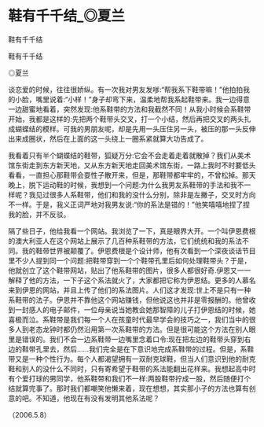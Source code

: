 # 鞋有千千结_◎夏兰

鞋有千千结

鞋有千千结

◎夏兰

谈恋爱的时候，往往很娇纵。有一次我对男友发嗲:“帮我系下鞋带嘛！”他拍拍我的小脸，嘴里说着:“小样！”身子却弯下来，温柔地帮我系起鞋带来。我一边得意一边甜蜜地看着，突然发现:他系鞋带的方法和我截然不同！从我小时候会系鞋带开始，我都是这样的:先把两个鞋带头交叉，打一个小结，然后再把交叉的两头扎成蝴蝶结的模样。可我的男朋友呢，却是先用一头压住另一头，被压的那一头反伸出来成圈状，然后在上面的这一头绕上一圈系紧就算大功告成了。

我看着只有半个蝴蝶结的鞋带，狐疑万分:它会不会走着走着就散掉？我们从美术馆东街走到东方新天地，又从东方新天地走回美术馆东街，一路上我时不时要低头看看，一直担心那鞋带会耍性子散开来，但是，那鞋带都牢牢的，不曾松掉。那天晚上，脱下运动鞋的时候，我想到一个问题:为什么我男友系鞋带的手法和我不一样呢？我见过很多人系鞋带，他们和我的没什么分别，除非是左撇子，交叉时方向不一样。于是，我义正词严地对我男友说:“你的系法是错的！”他笑嘻嘻地捏了捏我的脸，并不反驳。

隔了些日子，他给我看一个网站。我浏览了一下，真是眼界大开。一个叫伊恩费根的澳大利亚人在这个网站上展示了几百种系鞋带的方法，它们统统和我的系法不同。我的鞋带世界被颠覆了。伊恩费根是个设计师，他有次看到一个深夜谈话节目里不少人提到同一个问题:把鞋带穿到一个个鞋带孔里后如何处理鞋带头？于是，他就创立了这个鞋带网站，贴出了他系鞋带的图片，很多人都很好奇.伊恩又一一解释了他的方法，一下子这个系法就火了，大家都把它称为伊恩结。更多的人慕名来到伊恩的网站，并且上传了他们的系法图片。人们这才发现:世上不是只有一种系鞋带的法子。伊恩并不靠他这个网站赚钱，但他说这也并非是零报酬的。他曾收到一封感人的电子邮件，一位母亲说当她教会她那智障的儿子打伊恩结的时候，她喜极而泣。系鞋带是我们每一个人在孩童时代最早学会的技巧之一，我们当中的很多人到老态龙钟时都仍然沿用第一次系鞋带的方法。但是很可能这个方法在别人眼里是错误的。我们不会一边系鞋带一边嘴里念着口令:现在把左边的鞋带头穿到右边的鞋带孔里去，然后……我们完全是在下意识地完成系鞋带的过程。但是，系鞋带又是一种个性行为。每个人都渴望拥有一双耐克球鞋，但当人们意识到他的耐克鞋和别人的没什么不同时，只有寄希望于鞋带的系法能翻出花样来。我想起高中时有个爱打球的男同学，他系鞋带和我们不一样:两股鞋带拧成一股，然后随便打个结就算完事了。那时我们都嘲笑他懒来着，现在想想，其实那小子的方法也算有创意的吧。不知道，他现在有没有发明其他系法呢？

（2006.5.8）